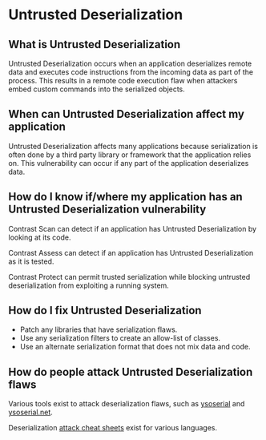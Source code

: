# Untrusted Deserialization

## What is Untrusted Deserialization

Untrusted Deserialization occurs when an application deserializes remote data and executes code instructions from the incoming data as part of the process. This results in a remote code execution flaw when attackers embed custom commands into the serialized objects.

## When can Untrusted Deserialization affect my application

Untrusted Deserialization affects many applications because serialization is often done by a third party library or framework that the application relies on. This vulnerability can occur if any part of the application deserializes data.

## How do I know if/where my application has an Untrusted Deserialization vulnerability

Contrast Scan can detect if an application has Untrusted Deserialization by looking at its code.

Contrast Assess can detect if an application has Untrusted Deserialization as it is tested.

Contrast Protect can permit trusted serialization while blocking untrusted deserialization from exploiting a running system.

## How do I fix Untrusted Deserialization

- Patch any libraries that have serialization flaws.
- Use any serialization filters to create an allow-list of classes.
- Use an alternate serialization format that does not mix data and code.

## How do people attack Untrusted Deserialization flaws

Various tools exist to attack deserialization flaws, such as [ysoserial](https://github.com/frohoff/ysoserial) and [ysoserial.net](https://github.com/pwntester/ysoserial.net).

Deserialization [attack cheat sheets](https://github.com/GrrrDog/Java-Deserialization-Cheat-Sheet) exist for various languages.